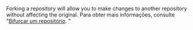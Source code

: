 Forking a repository will allow you to make changes to another repository without affecting the original. Para obter mais informações, consulte "[Bifurcar um repositório](/get-started/quickstart/fork-a-repo). "
